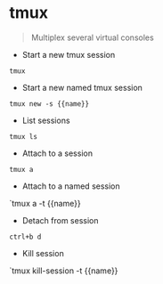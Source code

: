 # tmux

> Multiplex several virtual consoles

- Start a new tmux session

`tmux`

- Start a new named tmux session

`tmux new -s {{name}}`

- List sessions

`tmux ls`

- Attach to a session

`tmux a`

- Attach to a named session

`tmux a -t {{name}}

- Detach from session

`ctrl+b d`

- Kill session

`tmux kill-session -t {{name}}
